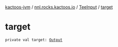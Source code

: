 [kactoos-jvm](../../index.md) / [nnl.rocks.kactoos.io](../index.md) / [TeeInput](index.md) / [target](./target.md)

# target

`private val target: `[`Output`](../../nnl.rocks.kactoos/-output/index.md)